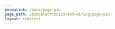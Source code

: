 ```yaml
---
permalink: /docs/pogo-pin
page_path: /bom/electronics-and-wiring/pogo-pin
layout: redirect
---
```



